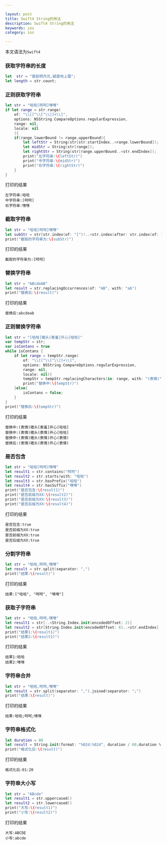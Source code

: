 ```yaml
---

layout: post
title: Swift4 String的用法
description: Swift4 String的用法
keywords: ios
category: ios

---
```


本文语法为`Swift4`

### 获取字符串的长度

```swift
let  str = "窗前明月光,疑是地上霜";
let length = str.count;
```

### 正则获取字符串

```swift
let str = "哈哈[呵呵]嘿嘿"
if let range = str.range(
    of: "\\[[^\\[^\\]]+\\]",
    options: NSString.CompareOptions.regularExpression,
    range: nil,
    locale: nil
    ){
    if(range.lowerBound != range.upperBound){
        let leftStr = String(str[str.startIndex..<range.lowerBound]);
        let midStr = String(str[range]);
        let rightStr = String(str[range.upperBound..<str.endIndex]);
        print("左字符串:\(leftStr)")
        print("中字符串:\(midStr)")
        print("右字符串:\(rightStr)")
    } 
}
```

打印的结果

```
左字符串:哈哈
中字符串:[呵呵]
右字符串:嘿嘿
```

### 截取字符串

```swift
let str = "哈哈[呵呵]嘿嘿"
let subStr = str[str.index(of: "[")!..<str.index(after: str.index(of: "]")!)]
print("截取的字符串为:\(subStr)")
```

打印的结果

```
截取的字符串为:[呵呵]
```

### 替换字符串

```swift
let str = "ABcdeAB"
let result = str.replacingOccurrences(of: "AB", with: "ab")
print("替换后:\(result)")
```

打印的结果

```
替换后:abcdeab
```

### 正则替换字符串

```swift
let str = "[哈哈]猪头[害羞]开心[哈哈]"
var tempStr = str;
var isContans = true
while isContans {
    if let range = tempStr.range(
        of: "\\[[^\\[^\\]]+\\]",
        options: NSString.CompareOptions.regularExpression,
        range: nil,
        locale: nil){
        tempStr = tempStr.replacingCharacters(in: range, with: "(表情)")
        print("替换中:\(tempStr)")
    }else{
        isContans = false;
    }
}
print("替换后:\(tempStr)")
```

打印的结果

```
替换中:(表情)猪头[害羞]开心[哈哈]
替换中:(表情)猪头(表情)开心[哈哈]
替换中:(表情)猪头(表情)开心(表情)
替换后:(表情)猪头(表情)开心(表情)
```

### 是否包含

```swift
let str = "哈哈[呵呵]嘿嘿"
let result1 = str.contains("呵呵")
let result2 = str.starts(with: "哈哈")
let result3 = str.hasPrefix("哈哈")
let result4 = str.hasSuffix("嘿嘿")
print("是否包含:\(result1)")
print("是否前缀为XX:\(result2)")
print("是否前缀为XX:\(result3)")
print("是否后缀为XX:\(result4)")
```

打印的结果

```
是否包含:true
是否前缀为XX:true
是否前缀为XX:true
是否后缀为XX:true
```

### 分割字符串

```swift
let str = "哈哈,呵呵,嘿嘿"
let result = str.split(separator: ",")
print("结果:\(result)")
```

打印的结果

```
结果:["哈哈", "呵呵", "嘿嘿"]
```

### 获取子字符串

```swift
let str = "哈哈,呵呵,嘿嘿"
let result1 = str[..<String.Index.init(encodedOffset: 2)]
let result2 = str[String.Index.init(encodedOffset: 6)..<str.endIndex]
print("结果1:\(result1)")
print("结果2:\(result2)")
```

打印的结果

```
结果1:哈哈
结果2:嘿嘿
```

### 字符串合并

```swift
let str = "哈哈,呵呵,嘿嘿"
let result = str.split(separator: ",").joined(separator: ";")
print("结果:\(result)")
```

打印的结果

```
结果:哈哈;呵呵;嘿嘿
```

### 字符串格式化

```swift
let duration = 80
let result = String.init(format: "%02d:%02d", duration / 60,duration % 60);
print("格式化后:\(result)")
```

打印的结果

```
格式化后:01:20
```

### 字符串大小写

```swift
let str = "ABcde"
let result1 = str.uppercased()
let result2 = str.lowercased()
print("大写:\(result1)")
print("小写:\(result2)")
```

打印的结果

```
大写:ABCDE
小写:abcde
```



